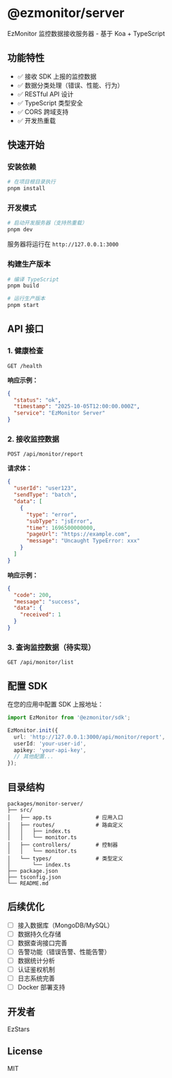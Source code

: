 # @ezmonitor/server

EzMonitor 监控数据接收服务器 - 基于 Koa + TypeScript

## 功能特性

- ✅ 接收 SDK 上报的监控数据
- ✅ 数据分类处理（错误、性能、行为）
- ✅ RESTful API 设计
- ✅ TypeScript 类型安全
- ✅ CORS 跨域支持
- ✅ 开发热重载

## 快速开始

### 安装依赖

```bash
# 在项目根目录执行
pnpm install
```

### 开发模式

```bash
# 启动开发服务器（支持热重载）
pnpm dev
```

服务器将运行在 `http://127.0.0.1:3000`

### 构建生产版本

```bash
# 编译 TypeScript
pnpm build

# 运行生产版本
pnpm start
```

## API 接口

### 1. 健康检查

```
GET /health
```

**响应示例：**
```json
{
  "status": "ok",
  "timestamp": "2025-10-05T12:00:00.000Z",
  "service": "EzMonitor Server"
}
```

### 2. 接收监控数据

```
POST /api/monitor/report
```

**请求体：**
```json
{
  "userId": "user123",
  "sendType": "batch",
  "data": [
    {
      "type": "error",
      "subType": "jsError",
      "time": 1696500000000,
      "pageUrl": "https://example.com",
      "message": "Uncaught TypeError: xxx"
    }
  ]
}
```

**响应示例：**
```json
{
  "code": 200,
  "message": "success",
  "data": {
    "received": 1
  }
}
```

### 3. 查询监控数据（待实现）

```
GET /api/monitor/list
```

## 配置 SDK

在您的应用中配置 SDK 上报地址：

```typescript
import EzMonitor from '@ezmonitor/sdk';

EzMonitor.init({
  url: 'http://127.0.0.1:3000/api/monitor/report',
  userId: 'your-user-id',
  apikey: 'your-api-key',
  // 其他配置...
});
```

## 目录结构

```
packages/monitor-server/
├── src/
│   ├── app.ts              # 应用入口
│   ├── routes/             # 路由定义
│   │   ├── index.ts
│   │   └── monitor.ts
│   ├── controllers/        # 控制器
│   │   └── monitor.ts
│   └── types/              # 类型定义
│       └── index.ts
├── package.json
├── tsconfig.json
└── README.md
```

## 后续优化

- [ ] 接入数据库（MongoDB/MySQL）
- [ ] 数据持久化存储
- [ ] 数据查询接口完善
- [ ] 告警功能（错误告警、性能告警）
- [ ] 数据统计分析
- [ ] 认证鉴权机制
- [ ] 日志系统完善
- [ ] Docker 部署支持

## 开发者

EzStars

## License

MIT
